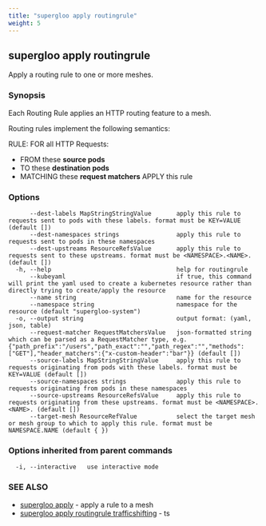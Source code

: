 ```yaml
---
title: "supergloo apply routingrule"
weight: 5
---
```

## supergloo apply routingrule

Apply a routing rule to one or more meshes.

### Synopsis


Each Routing Rule applies an HTTP routing feature to a mesh.

Routing rules implement the following semantics:

RULE:
  FOR all HTTP Requests:
  - FROM these **source pods**
  - TO these **destination pods**
  - MATCHING these **request matchers**
  APPLY this rule


### Options

```
      --dest-labels MapStringStringValue       apply this rule to requests sent to pods with these labels. format must be KEY=VALUE (default [])
      --dest-namespaces strings                apply this rule to requests sent to pods in these namespaces
      --dest-upstreams ResourceRefsValue       apply this rule to requests sent to these upstreams. format must be <NAMESPACE>.<NAME>. (default [])
  -h, --help                                   help for routingrule
      --kubeyaml                               if true, this command will print the yaml used to create a kubernetes resource rather than directly trying to create/apply the resource
      --name string                            name for the resource
      --namespace string                       namespace for the resource (default "supergloo-system")
  -o, --output string                          output format: (yaml, json, table)
      --request-matcher RequestMatchersValue   json-formatted string which can be parsed as a RequestMatcher type, e.g. {"path_prefix":"/users","path_exact":"","path_regex":"","methods":["GET"],"header_matchers":{"x-custom-header":"bar"}} (default [])
      --source-labels MapStringStringValue     apply this rule to requests originating from pods with these labels. format must be KEY=VALUE (default [])
      --source-namespaces strings              apply this rule to requests originating from pods in these namespaces
      --source-upstreams ResourceRefsValue     apply this rule to requests originating from these upstreams. format must be <NAMESPACE>.<NAME>. (default [])
      --target-mesh ResourceRefValue           select the target mesh or mesh group to which to apply this rule. format must be NAMESPACE.NAME (default { })
```

### Options inherited from parent commands

```
  -i, --interactive   use interactive mode
```

### SEE ALSO

* [supergloo apply](../supergloo_apply)	 - apply a rule to a mesh
* [supergloo apply routingrule trafficshifting](../supergloo_apply_routingrule_trafficshifting)	 - ts

